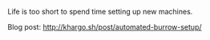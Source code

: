 Life is too short to spend time setting up new machines.

Blog post: http://khargo.sh/post/automated-burrow-setup/
